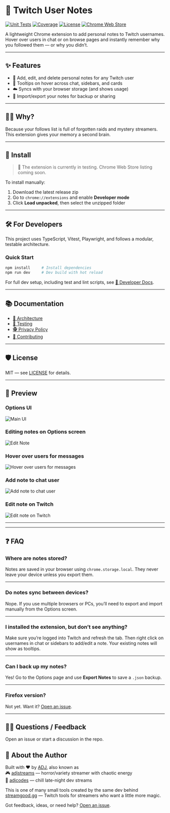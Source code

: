 # 📝 Twitch User Notes

[![Unit Tests](https://github.com/adjstreams/twitch-user-notes/actions/workflows/unit-test.yml/badge.svg?branch=main)](https://github.com/adjstreams/twitch-user-notes/actions/workflows/unit-test.yml)
[![Coverage](https://codecov.io/gh/adjstreams/twitch-user-notes/branch/main/graph/badge.svg)](https://codecov.io/gh/adjstreams/twitch-user-notes/tree/main)
[![License](https://img.shields.io/github/license/adjstreams/twitch-user-notes.svg)](./LICENSE)
[![Chrome Web Store](https://img.shields.io/chrome-web-store/v/kilabhmmhdoaeaipfjlnenphmgpfcijk.svg)](https://chrome.google.com/webstore/detail/kilabhmmhdoaeaipfjlnenphmgpfcijk)

A lightweight Chrome extension to add personal notes to Twitch usernames. Hover over users in chat or on browse pages and instantly remember why you followed them — or why you didn’t.

---

## ✨ Features

- 📝 Add, edit, and delete personal notes for any Twitch user  
- 💬 Tooltips on hover across chat, sidebars, and cards  
- ☁️ Syncs with your browser storage (and shows usage)  
- 🔁 Import/export your notes for backup or sharing  

---

## 🧙‍♂️ Why?

Because your follows list is full of forgotten raids and mystery streamers. This extension gives your memory a second brain.

---

## 🚀 Install

> 🧪 The extension is currently in testing. Chrome Web Store listing coming soon.

To install manually:

1. Download the latest release zip  
2. Go to `chrome://extensions` and enable **Developer mode**  
3. Click **Load unpacked**, then select the unzipped folder  

---

## 🛠️ For Developers

This project uses TypeScript, Vitest, Playwright, and follows a modular, testable architecture.

### Quick Start

```bash
npm install     # Install dependencies
npm run dev     # Dev build with hot reload
```

For full dev setup, including test and lint scripts, see [📘 Developer Docs](./docs/index.md).

---

## 📚 Documentation

- [🔧 Architecture](./docs/architecture.md)
- [🧪 Testing](./docs/testing.md)
- [🕵️ Privacy Policy](./docs/privacy.md)
- [🤝 Contributing](./CONTRIBUTING.md)

---

## 🛡️ License

MIT — see [LICENSE](./LICENSE) for details.

---

## 📸 Preview

### Options UI
![Main UI](./screenshots/options.png)
### Editing notes on Options screen
![Edit Note](./screenshots/edit-in-options.png)

### Hover over users for messages
![Hover over users for messages](./screenshots/chat-highlight.png)

### Add note to chat user
![Add note to chat user](./screenshots/chat-add-note.png)

### Edit note on Twitch
![Edit note on Twitch](./screenshots/edit-note-on-twitch.png)

---

---

## ❓ FAQ

### Where are notes stored?

Notes are saved in your browser using `chrome.storage.local`. They never leave your device unless you export them.

---

### Do notes sync between devices?

Nope. If you use multiple browsers or PCs, you’ll need to export and import manually from the Options screen.

---

### I installed the extension, but don’t see anything?

Make sure you’re logged into Twitch and refresh the tab. Then right click on usernames in chat or sidebars to add/edit a note. Your existing notes will show as tooltips.

---

### Can I back up my notes?

Yes! Go to the Options page and use **Export Notes** to save a `.json` backup.

---

### Firefox version?

Not yet. Want it? [Open an issue](https://github.com/adjstreams/twitch-user-notes/issues).

---

## 🙋‍♀️ Questions / Feedback

Open an issue or start a discussion in the repo.


## 👋 About the Author

Built with ❤️ by [ADJ](https://adj.gg), also known as  
🎮 [adjstreams](https://twitch.tv/adjstreams) — horror/variety streamer with chaotic energy  
🧘 [adjcodes](https://twitch.tv/adjcodes) — chill late-night dev streams  

This is one of many small tools created by the same dev behind [streamgood.gg](https://streamgood.gg) — Twitch tools for streamers who want a little more magic.

Got feedback, ideas, or need help? [Open an issue](https://github.com/adjstreams/twitch-user-notes/issues).
